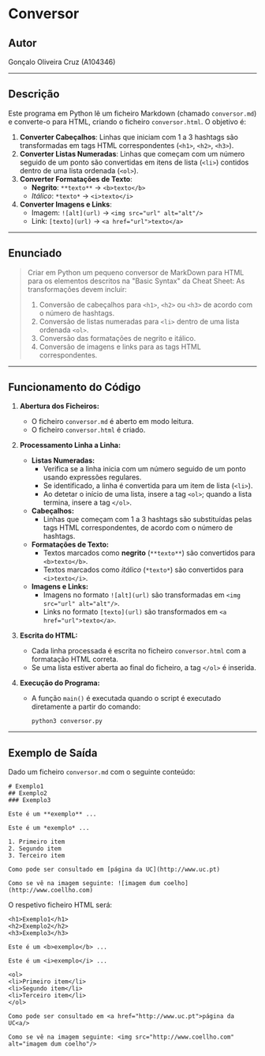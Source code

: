 # Conversor

## Autor
Gonçalo Oliveira Cruz (A104346)

---

## Descrição

Este programa em Python lê um ficheiro Markdown (chamado `conversor.md`) e converte-o para HTML, criando o ficheiro `conversor.html`. O objetivo é:

1. **Converter Cabeçalhos**: Linhas que iniciam com 1 a 3 hashtags são transformadas em tags HTML correspondentes (`<h1>`, `<h2>`, `<h3>`).
2. **Converter Listas Numeradas**: Linhas que começam com um número seguido de um ponto são convertidas em itens de lista (`<li>`) contidos dentro de uma lista ordenada (`<ol>`).
3. **Converter Formatações de Texto**:
   - **Negrito**: `**texto**` → `<b>texto</b>`
   - *Itálico*: `*texto*` → `<i>texto</i>`
4. **Converter Imagens e Links**:
   - Imagem: `![alt](url)` → `<img src="url" alt="alt"/>`
   - Link: `[texto](url)` → `<a href="url">texto</a>`

---

## Enunciado

> Criar em Python um pequeno conversor de MarkDown para HTML para os elementos descritos na "Basic Syntax" da Cheat Sheet:
> As transformações devem incluir:
> 1. Conversão de cabeçalhos para `<h1>`, `<h2>` ou `<h3>` de acordo com o número de hashtags.
> 2. Conversão de listas numeradas para `<li>` dentro de uma lista ordenada `<ol>`.
> 3. Conversão das formatações de negrito e itálico.
> 4. Conversão de imagens e links para as tags HTML correspondentes.

---

## Funcionamento do Código

1. **Abertura dos Ficheiros:**
   - O ficheiro `conversor.md` é aberto em modo leitura.
   - O ficheiro `conversor.html` é criado.

2. **Processamento Linha a Linha:**
   - **Listas Numeradas:**
     - Verifica se a linha inicia com um número seguido de um ponto usando expressões regulares.
     - Se identificado, a linha é convertida para um item de lista (`<li>`).
     - Ao detetar o início de uma lista, insere a tag `<ol>`; quando a lista termina, insere a tag `</ol>`.
   - **Cabeçalhos:**
     - Linhas que começam com 1 a 3 hashtags são substituídas pelas tags HTML correspondentes, de acordo com o número de hashtags.
   - **Formatações de Texto:**
     - Textos marcados como **negrito** (`**texto**`) são convertidos para `<b>texto</b>`.
     - Textos marcados como *itálico* (`*texto*`) são convertidos para `<i>texto</i>`.
   - **Imagens e Links:**
     - Imagens no formato `![alt](url)` são transformadas em `<img src="url" alt="alt"/>`.
     - Links no formato `[texto](url)` são transformados em `<a href="url">texto</a>`.

3. **Escrita do HTML:**
   - Cada linha processada é escrita no ficheiro `conversor.html` com a formatação HTML correta.
   - Se uma lista estiver aberta ao final do ficheiro, a tag `</ol>` é inserida.

4. **Execução do Programa:**
   - A função `main()` é executada quando o script é executado diretamente a partir do comando:
     ```
     python3 conversor.py
     ```

---

## Exemplo de Saída

Dado um ficheiro `conversor.md` com o seguinte conteúdo:
 ```
 # Exemplo1
 ## Exemplo2
 ### Exemplo3
 
 Este é um **exemplo** ...
 
 Este é um *exemplo* ...
 
 1. Primeiro item
 2. Segundo item
 3. Terceiro item
 
 Como pode ser consultado em [página da UC](http://www.uc.pt)
 
 Como se vê na imagem seguinte: ![imagem dum coelho](http://www.coellho.com)
  ```

O respetivo ficheiro HTML será:
 ```
 <h1>Exemplo1</h1>
 <h2>Exemplo2</h2>
 <h3>Exemplo3</h3>
 
 Este é um <b>exemplo</b> ...
 
 Este é um <i>exemplo</i> ...
 
 <ol>
 <li>Primeiro item</li>
 <li>Segundo item</li>
 <li>Terceiro item</li>
 </ol>
 
 Como pode ser consultado em <a href="http://www.uc.pt">página da UC<a/>
 
 Como se vê na imagem seguinte: <img src="http://www.coellho.com" alt="imagem dum coelho"/>
  ```